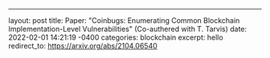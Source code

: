 ---
layout: post
title:  Paper: "Coinbugs: Enumerating Common Blockchain Implementation-Level Vulnerabilities" (Co-authered with T. Tarvis)
date:   2022-02-01 14:21:19 -0400
categories: blockchain
excerpt: hello
redirect_to: https://arxiv.org/abs/2104.06540

